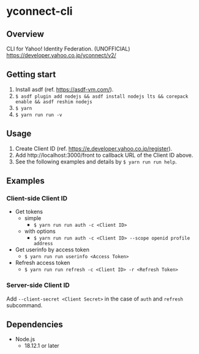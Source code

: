 # yconnect-cli

## Overview
CLI for Yahoo! Identity Federation. (UNOFFICIAL)
https://developer.yahoo.co.jp/yconnect/v2/
## Getting start
1. Install asdf (ref. https://asdf-vm.com/).
1. `$ asdf plugin add nodejs && asdf install nodejs lts && corepack enable && asdf reshim nodejs`
1. `$ yarn`
1. `$ yarn run run -v`

## Usage
1. Create Client ID (ref. https://e.developer.yahoo.co.jp/register).
1. Add http://localhost:3000/front to callback URL of the Client ID above.
2. See the following examples and details by `$ yarn run run help`.

## Examples
### Client-side Client ID
- Get tokens
  - simple
    - `$ yarn run run auth -c <Client ID>`
  - with options
    - `$ yarn run run auth -c <Client ID> --scope openid profile address`
- Get userinfo by access token
  - `$ yarn run run userinfo <Access Token>`
- Refresh access token
  - `$ yarn run run refresh -c <Client ID> -r <Refresh Token>`

### Server-side Client ID
Add `--client-secret <Client Secret>` in the case of `auth` and `refresh` subcommand.

## Dependencies
- Node.js
  - 18.12.1 or later
